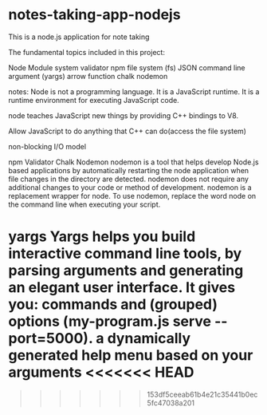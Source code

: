 # notes-taking-app-nodejs
This is a node.js application for note taking

The fundamental topics included in this project:

Node Module system
validator
npm 
file system  (fs)
JSON
command line argument (yargs)
arrow function 
chalk
nodemon 




notes:
Node is not a programming language. It is a JavaScript runtime.
It is a runtime environment for executing JavaScript code. 

node teaches JavaScript new things by providing C++ bindings to V8.

Allow JavaScript to do anything that C++ can do(access the file system)

non-blocking I/O model 

npm 
Validator 
Chalk 
Nodemon
nodemon is a tool that helps develop Node.js based applications by automatically restarting the node application when file changes in the directory are detected.
nodemon does not require any additional changes to your code or method of development. nodemon is a replacement wrapper for node. 
To use nodemon, replace the word node on the command line when executing your script.

yargs
Yargs helps you build interactive command line tools, by parsing arguments and generating an elegant user interface.
It gives you:
commands and (grouped) options (my-program.js serve --port=5000).
a dynamically generated help menu based on your arguments
<<<<<<< HEAD
=======

>>>>>>> 153df5ceeab61b4e21c35441b0ec5fc47038a201
